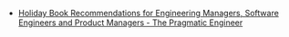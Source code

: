 - [Holiday Book Recommendations for Engineering Managers, Software Engineers and Product Managers - The Pragmatic Engineer](https://blog.pragmaticengineer.com/holiday-tech-book-recommendations/)